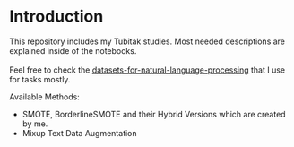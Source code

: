 # Introduction

This repository includes my Tubitak studies. Most needed descriptions are explained inside of the notebooks.<br/><br />
Feel free to check the [datasets-for-natural-language-processing](https://www.kaggle.com/toygarr/datasets-for-natural-language-processing) that I use for tasks mostly.

Available Methods:

* SMOTE, BorderlineSMOTE and their Hybrid Versions which are created by me.
* Mixup Text Data Augmentation

